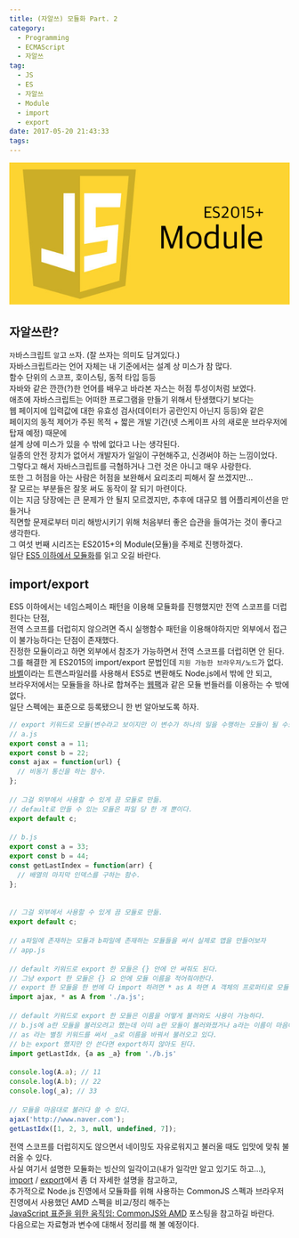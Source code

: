 ```yaml
---
title: (자알쓰) 모듈화 Part. 2
category:
  - Programming
  - ECMAScript
  - 자알쓰
tag:
  - JS
  - ES
  - 자알쓰
  - Module
  - import
  - export
date: 2017-05-20 21:43:33
tags:
---
```


![](/images/js-006-module/thumb.png)

## 자알쓰란?
`자`바스크립트 `알`고 `쓰`자. (잘 쓰자는 의미도 담겨있다.)  
자바스크립트라는 언어 자체는 내 기준에서는 설계 상 미스가 참 많다.  
함수 단위의 스코프, 호이스팅, 동적 타입 등등  
자바와 같은 깐깐(?)한 언어를 배우고 바라본 자스는 허점 투성이처럼 보였다.  
애초에 자바스크립트는 어떠한 프로그램을 만들기 위해서 탄생했다기 보다는  
웹 페이지에 입력값에 대한 유효성 검사(데이터가 공란인지 아닌지 등등)와 같은  
페이지의 동적 제어가 주된 목적 + 짧은 개발 기간(넷 스케이프 사의 새로운 브라우저에 탑재 예정) 때문에  
설계 상에 미스가 있을 수 밖에 없다고 나는 생각된다.  
일종의 안전 장치가 없어서 개발자가 일일이 구현해주고, 신경써야 하는 느낌이었다.  
그렇다고 해서 자바스크립트를 극혐하거나 그런 것은 아니고 매우 사랑한다.  
또한 그 허점을 아는 사람은 허점을 보완해서 요리조리 피해서 잘 쓰겠지만...  
잘 모르는 부분들은 잘못 써도 동작이 잘 되기 마련이다.  
이는 지금 당장에는 큰 문제가 안 될지 모르겠지만, 추후에 대규모 웹 어플리케이션을 만들거나  
직면할 문제로부터 미리 해방시키기 위해 처음부터 좋은 습관을 들여가는 것이 좋다고 생각한다.  
그 여섯 번째 시리즈는 ES2015+의 Module(모듈)을 주제로 진행하겠다.  
일단 [ES5 이하에서 모듈화](/2017/05/20/js-005-module/)를 읽고 오길 바란다.  

## import/export
ES5 이하에서는 네임스페이스 패턴을 이용해 모듈화를 진행했지만 전역 스코프를 더럽힌다는 단점,  
전역 스코프를 더럽히지 않으려면 즉시 실행함수 패턴을 이용해야하지만 외부에서 접근이 불가능하다는 단점이 존재했다.  
진정한 모듈이라고 하면 외부에서 참조가 가능하면서 전역 스코프를 더럽히면 안 된다.  
그를 해결한 게 ES2015의 import/export 문법인데 `지원 가능한 브라우저/노드`가 없다.  
[바벨](/2016/11/11/Babel-ES6-with-IE8/)이라는 트랜스파일러를 사용해서 ES5로 변환해도 Node.js에서 밖에 안 되고,  
브라우저에서는 모듈들을 하나로 합쳐주는 [웹팩](/2016/11/18/Module-bundling-with-Webpck/)과 같은 모듈 번들러를 이용하는 수 밖에 없다.  
일단 스펙에는 표준으로 등록됐으니 한 번 알아보도록 하자.  

```javascript
// export 키워드로 모듈(변수라고 보이지만 이 변수가 하나의 일을 수행하는 모듈이 될 수도 있다.)을 내보내고 있다.
// a.js
export const a = 11;
export const b = 22;
const ajax = function(url) {
  // 비동기 통신을 하는 함수.
};

// 그걸 외부에서 사용할 수 있게 끔 모듈로 만듦.
// default로 만들 수 있는 모듈은 파일 당 한 개 뿐이다. 
export default c;

// b.js
export const a = 33;
export const b = 44;
const getLastIndex = function(arr) {
  // 배열의 마지막 인덱스를 구하는 함수.
};


// 그걸 외부에서 사용할 수 있게 끔 모듈로 만듦. 
export default c;

// a파일에 존재하는 모듈과 b파일에 존재하는 모듈들을 써서 실제로 앱을 만들어보자 
// app.js

// default 키워드로 export 한 모듈은 {} 안에 안 써줘도 된다.
// 그냥 export 한 모듈은 {} 요 안에 모듈 이름을 적어줘야한다.
// export 한 모듈을 한 번에 다 import 하려면 * as A 하면 A 객체의 프로퍼티로 모듈이 전부 바인딩 된다.
import ajax, * as A from './a.js';

// default 키워드로 export 한 모듈은 이름을 어떻게 불러와도 사용이 가능하다.
// b.js에 a란 모듈을 불러오려고 했는데 이미 a란 모듈이 불러와졌거나 a라는 이름이 마음에 안 들면
// as 라는 별칭 키워드를 써서 _a로 이름을 바꿔서 불러오고 있다.
// b는 export 했지만 안 쓴다면 export하지 않아도 된다.
import getLastIdx, {a as _a} from './b.js'

console.log(A.a); // 11
console.log(A.b); // 22
console.log(_a); // 33

// 모듈을 마음대로 불러다 쓸 수 있다.
ajax('http://www.naver.com');
getLastIdx([1, 2, 3, null, undefined, 7]);
```

전역 스코프를 더럽히지도 않으면서 네이밍도 자유로워지고 불러올 때도 입맛에 맞춰 불러올 수 있다.  
사실 여기서 설명한 모듈화는 빙산의 일각이고(내가 일각만 알고 있기도 하고...),  
[import](https://developer.mozilla.org/ko/docs/Web/JavaScript/Reference/Statements/import) / [export](https://developer.mozilla.org/ko/docs/Web/JavaScript/Reference/Statements/export)에서 좀 더 자세한 설명을 참고하고,  
추가적으로 Node.js 진영에서 모듈화를 위해 사용하는 CommonJS 스펙과 브라우저 진영에서 사용했던 AMD 스펙을 비교/정리 해주는  
[JavaScript 표준을 위한 움직임: CommonJS와 AMD](http://d2.naver.com/helloworld/12864) 포스팅을 참고하길 바란다.  
다음으로는 자료형과 변수에 대해서 정리를 해 볼 예정이다.  